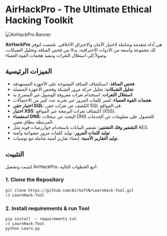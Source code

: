 # AirHackPro - The Ultimate Ethical Hacking Toolkit

![AirHackPro Banner](https://via.placeholder.com/800x200.png?text=AirHackPro+-+The+Ultimate+Ethical+Hacking+Toolkit)

**AirHackPro** هي أداة متقدمة وشاملة لاختبار الأمان والاختراق الأخلاقي. صُممت لتوفر لك مجموعة واسعة من الأدوات الاحترافية، بدءًا من فحص المنافذ وتحليل الشبكات، وصولاً إلى استغلال الثغرات وتنفيذ هجمات القوة العمياء.

## الميزات الرئيسية

- **فحص المنافذ**: استكشاف المنافذ المفتوحة على الأجهزة المستهدفة.
- **تحليل الشبكات**: تحليل حركة مرور الشبكة وفحص الأجهزة المتصلة.
- **استغلال الثغرات**: استخدام ثغرات معروفة للوصول غير المصرح به.
- **هجمات القوة العمياء**: كسر كلمات المرور عبر تجربة عدد كبير من الاحتمالات.
- **اختبار حقن SQL**: الكشف عن ثغرات حقن SQL في المواقع.
- **اختبار XSS**: اكتشاف ثغرات البرمجة عبر المواقع (XSS).
- **استقصاء DNS**: البحث عن سجلات DNS للحصول على معلومات عن الخدمات المرتبطة بنطاق معين.
- **التشفير وفك التشفير**: تشفير البيانات باستخدام خوارزميات قوية مثل AES.
- **توليد كلمات المرور**: توليد كلمات مرور عشوائية وآمنة.
- **توليد التقارير الأمنية**: إنشاء تقارير أمنية شاملة مع توصيات.

## التثبيت

لتثبيت وتشغيل AirHackPro، اتبع الخطوات التالية:
### 1. Clone the Repository

```bash
git clone https://github.com/AirSoftN/LearnHack-Tool.git
cd LearnHack-Tool
```
### 2. Install requirements & run Tool

```bash
pip install -r requirements.txt
cd LearnHack-Tool
python Learn.py
```
